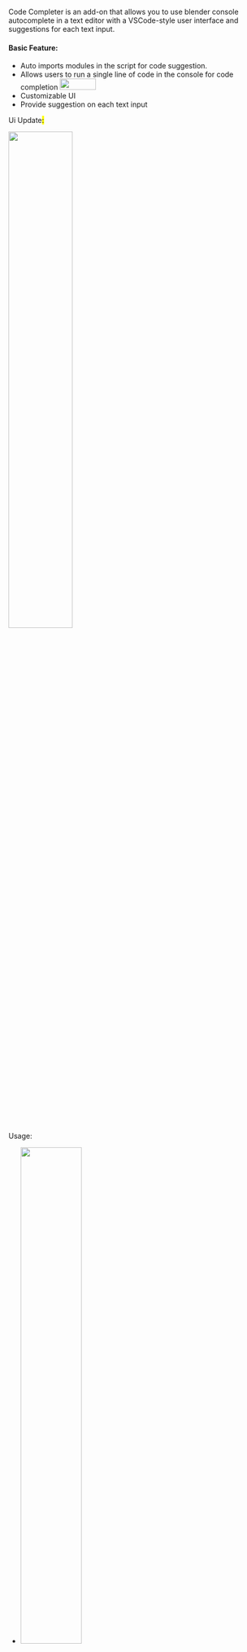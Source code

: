 <p>Code Completer is an add-on that allows you to use blender console autocomplete in a text editor with a VSCode-style user interface and suggestions for each text input. </p>
<h4 class=""><b>Basic Feature:</b><br></h4>
<ul>
<li>Auto imports modules in the script for code suggestion.<br></li>
<li>Allows users to run a single line of code in the console for code completion <img src="https://assets.superhivemarket.com/cache/d18d1e0c21dafd7e88185a9becd7e56a.png" style="max-width: 100%; width: 70.6333px; height: 22.0738px;"></li>
<li>Customizable UI </li>
<li>Provide suggestion on each text input</li>
</ul>
<p>Ui Update<span style="background-color: rgb(255, 255, 0);">:</span></p>
<p><span style="background-color: rgb(255, 255, 0);"> </span><img src="https://assets.superhivemarket.com/cache/709ffab2898dccd32c0adf68f7b29951.png" style="max-width: 100%; width: 50%;"><span style="background-color: rgb(255, 255, 0);"><br></span></p>
<p>Usage: </p>
<ul>
<li><img src="https://assets.superhivemarket.com/cache/b66008784d40c48ad1590b35f8396971.gif" style="max-width: 100%; width: 50%;"></li>
</ul>
<p>Code Completion of modules:</p>
<ul>
<li><img src="https://assets.superhivemarket.com/cache/a2174dce24474a10a2e035f5059f2728.gif" style="max-width: 100%; width: 50%;"><br></li>
</ul>
<p>Auto Analyze Lines of code for completion:</p>
<ul>
<li><img src="https://assets.superhivemarket.com/cache/546586e604680acf0530e9cbba5b349a.gif" style="max-width: 100%; width: 50%;"></li>
</ul>
<p>Note :Analysis of nested code is not supported yet <br></p>
<p>Quick Off toggle :</p>
<ul>
<li><img src="https://assets.superhivemarket.com/cache/3c1870703c8e43fc1826b9246e00a715.gif" style="max-width: 100%; width: 50%;"></li>
</ul>
<p>Toggle Auto Import :</p>
<ul>
<li><img src="https://assets.superhivemarket.com/cache/52f152b5eaee263c749a83d34158f5f1.png" style="max-width: 100%;"></li>
</ul>
<p>Toggle Internal Attributes :</p>
<ul>
<li><h3><img src="https://assets.superhivemarket.com/cache/b45a631c782c57d276c80f9c5544f70f.png" style="max-width: 100%; width: 25%;"></h3>
</li>
</ul>
<h4 class="">Credits<b>:</b></h4>
<ul>
<li><a href="https://github.com/K-410/blender-scripts/blob/master/2.8/text_highlight_occurrences.py" target="_blank">text_highlight_occurrences</a> addon<b> </b>by<b> kaio</b>&nbsp; </li>
<li>Similar addon <a href="https://github.com/Hydrocallis/Intellisense_for_Blender_Text_Editor" target="_blank">Intellisense_for_Blender_Text_Editor</a> by <b>Mackraken, Jose Conseco and Tintwotin</b></li>
</ul>
<h4 class="">Version:</h4>
<p><b>v1.2:</b></p>
<ul>
<li>Droped the need for python console window for completion</li>
<li>Auto Analyze the lines of code in editor for completion<br></li>
</ul>
<p><b>v1.1:</b></p>
<ul>
<li>Scrollbar support</li>
<li>Added ability to change text color</li>
<li>Toggle privates<br><br></li>
</ul>
<p><b>v1.0:</b></p>
<ul>
<li>First Release<br><br></li>
</ul>
<br>
